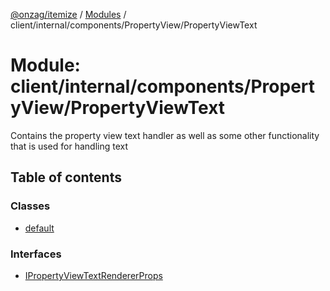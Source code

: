 [@onzag/itemize](../README.md) / [Modules](../modules.md) / client/internal/components/PropertyView/PropertyViewText

# Module: client/internal/components/PropertyView/PropertyViewText

Contains the property view text handler as well as some other
functionality that is used for handling text

## Table of contents

### Classes

- [default](../classes/client_internal_components_PropertyView_PropertyViewText.default.md)

### Interfaces

- [IPropertyViewTextRendererProps](../interfaces/client_internal_components_PropertyView_PropertyViewText.IPropertyViewTextRendererProps.md)
